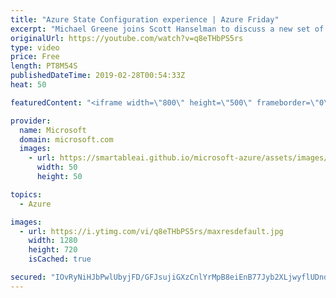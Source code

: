 ```yaml
---
title: "Azure State Configuration experience | Azure Friday"
excerpt: "Michael Greene joins Scott Hanselman to discuss a new set of experiences for Configuration Management in Azure, and how anyone new to modern management can discover and learn new process more quickly than before. [01:49] Demo Start   For more information:  Azure Automation State Configuration Overview"
originalUrl: https://youtube.com/watch?v=q8eTHbPS5rs
type: video
price: Free
length: PT8M54S
publishedDateTime: 2019-02-28T00:54:33Z
heat: 50

featuredContent: "<iframe width=\"800\" height=\"500\" frameborder=\"0\" src=\"https://www.youtube.com/embed/q8eTHbPS5rs\" allow=\"accelerometer; autoplay; encrypted-media; gyroscope; picture-in-picture\" allowfullscreen></iframe>"

provider:
  name: Microsoft
  domain: microsoft.com
  images:
    - url: https://smartableai.github.io/microsoft-azure/assets/images/organizations/microsoft.com-50x50.jpg
      width: 50
      height: 50

topics:
  - Azure

images:
  - url: https://i.ytimg.com/vi/q8eTHbPS5rs/maxresdefault.jpg
    width: 1280
    height: 720
    isCached: true

secured: "IOvRyNiHJbPwlUbyjFD/GFJsujiGXzCnlYrMpB8eiEnB77Jyb2XLjwyflUDndc+tE+Plmi9k5eqwnXLfeMz51B1ZJgZwG4gzNS5mXmgndvEGzCqdzg7Sp5gQ+ElKRh6slzQueem9GRfLmUwJRAgCVPB6ycBjVLouKgwul2S7Eu6OsV8Bbh2MTQbwh4DNXUnrM8drd0u0gXOVmzXbmKQErewyny5kc6/uygZPD/F45SfmksD15k0psfmcr2LyAa6vjaJqViByavEBAU+p4Q8hQQes8ooG/Z2C+5lKJjok64YYwEjOwgI0Gug+YZd/tlqn1dpsIlqBZ4gcHIeKEZn3vDA52Eombe3e78elGoNISHbIRXh/HXweMZ9zVdo8MiTWgTqb8iQ6WW4gGa9b5yzKtLbjFtVSx8sr5UwIyKqnjRM=;u4iudFTGkMLyLRkhQVnRKQ=="
---
```


